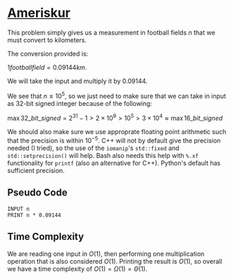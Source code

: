 # [Ameriskur](https://open.kattis.com/problems/ameriskur)

This problem simply gives us a measurement in football fields $n$ that we must convert to kilometers.

The conversion provided is:

$1 football field = 0.09144 km$.

We will take the input and multiply it by $0.09144$.

We see that $n \leq 10^5$, so we just need to make sure that we can take in input as 32-bit signed integer because of the following:

$\max 32\_bit\_signed = 2^{31}-1 > 2 \times 10^9 > 10^5 > 3 \times 10^4 \approx \max 16\_bit\_signed$

We should also make sure we use approprate floating point arithmetic such that the precision is within $10^{-5}$. C++ will not by default give the precision needed (I tried), so the use of the `iomanip`'s `std::fixed` and `std::setprecision()` will help. Bash also needs this help with `%.xf` functionality for `printf` (also an alternative for C++). Python's default has sufficient precision.

## Pseudo Code
```
INPUT n
PRINT n * 0.09144
```

## Time Complexity
We are reading one input in $O(1)$, then performing one multiplication operation that is also considered $O(1)$. Printing the result is $O(1)$, so overall we have a time complexity of $O(1) = \Omega(1) = \Theta(1)$.